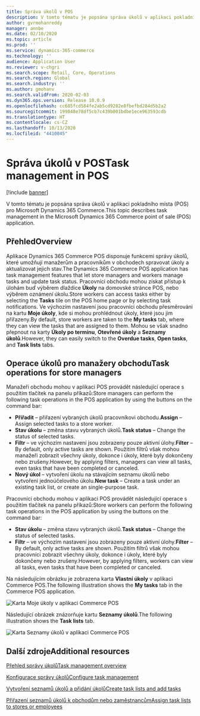 ```yaml
---
title: Správa úkolů v POS
description: V tomto tématu je popsána správa úkolů v aplikaci pokladního místa (POS) pro Microsoft Dynamics 365 Commerce.
author: gvrmohanreddy
manager: annbe
ms.date: 02/10/2020
ms.topic: article
ms.prod: ''
ms.service: dynamics-365-commerce
ms.technology: ''
audience: Application User
ms.reviewer: v-chgri
ms.search.scope: Retail, Core, Operations
ms.search.region: Global
ms.search.industry: ''
ms.author: gmohanv
ms.search.validFrom: 2020-02-03
ms.dyn365.ops.version: Release 10.0.9
ms.openlocfilehash: cc685fcd584fe2ab5cd9282e8fbefbd284d5b2a2
ms.sourcegitcommit: 199848e78df5cb7c439b001bdbe1ece963593cdb
ms.translationtype: HT
ms.contentlocale: cs-CZ
ms.lasthandoff: 10/13/2020
ms.locfileid: "4410845"
---
```

# <a name="task-management-in-pos"></a><span data-ttu-id="cffe7-103">Správa úkolů v POS</span><span class="sxs-lookup"><span data-stu-id="cffe7-103">Task management in POS</span></span>

[!include [banner](includes/banner.md)]

<span data-ttu-id="cffe7-104">V tomto tématu je popsána správa úkolů v aplikaci pokladního místa (POS) pro Microsoft Dynamics 365 Commerce.</span><span class="sxs-lookup"><span data-stu-id="cffe7-104">This topic describes task management in the Microsoft Dynamics 365 Commerce point of sale (POS) application.</span></span>

## <a name="overview"></a><span data-ttu-id="cffe7-105">Přehled</span><span class="sxs-lookup"><span data-stu-id="cffe7-105">Overview</span></span>

<span data-ttu-id="cffe7-106">Aplikace Dynamics 365 Commerce POS disponuje funkcemi správy úkolů, které umožňují manažerům a pracovníkům v obchodech spravovat úkoly a aktualizovat jejich stav.</span><span class="sxs-lookup"><span data-stu-id="cffe7-106">The Dynamics 365 Commerce POS application has task management features that let store managers and workers manage tasks and update task status.</span></span> <span data-ttu-id="cffe7-107">Pracovníci obchodu mohou získat přístup k úlohám buď výběrem dlaždice **Úkoly** na domovské stránce POS, nebo výběrem oznámení úkolu.</span><span class="sxs-lookup"><span data-stu-id="cffe7-107">Store workers can access tasks either by selecting the **Tasks** tile on the POS home page or by selecting task notifications.</span></span> <span data-ttu-id="cffe7-108">Ve výchozím nastavení jsou pracovníci obchodu přesměrováni na kartu **Moje úkoly**, kde si mohou prohlédnout úkoly, které jsou jim přiřazeny.</span><span class="sxs-lookup"><span data-stu-id="cffe7-108">By default, store workers are taken to the **My tasks** tab, where they can view the tasks that are assigned to them.</span></span> <span data-ttu-id="cffe7-109">Mohou se však snadno přepnout na karty **Úkoly po termínu**, **Otevřené úkoly** a **Seznamy úkolů**.</span><span class="sxs-lookup"><span data-stu-id="cffe7-109">However, they can easily switch to the **Overdue tasks**, **Open tasks**, and **Task lists** tabs.</span></span>

## <a name="task-operations-for-store-managers"></a><span data-ttu-id="cffe7-110">Operace úkolů pro manažery obchodu</span><span class="sxs-lookup"><span data-stu-id="cffe7-110">Task operations for store managers</span></span>

<span data-ttu-id="cffe7-111">Manažeři obchodu mohou v aplikaci POS provádět následující operace s použitím tlačítek na panelu příkazů:</span><span class="sxs-lookup"><span data-stu-id="cffe7-111">Store managers can perform the following task operations in the POS application by using the buttons on the command bar:</span></span>

- <span data-ttu-id="cffe7-112">**Přiřadit** – přiřazení vybraných úkolů pracovníkovi obchodu.</span><span class="sxs-lookup"><span data-stu-id="cffe7-112">**Assign** – Assign selected tasks to a store worker.</span></span>
- <span data-ttu-id="cffe7-113">**Stav úkolu** – změna stavu vybraných úkolů.</span><span class="sxs-lookup"><span data-stu-id="cffe7-113">**Task status** – Change the status of selected tasks.</span></span>
- <span data-ttu-id="cffe7-114">**Filtr** – ve výchozím nastavení jsou zobrazeny pouze aktivní úlohy.</span><span class="sxs-lookup"><span data-stu-id="cffe7-114">**Filter** – By default, only active tasks are shown.</span></span> <span data-ttu-id="cffe7-115">Použitím filtrů však mohou manažeři zobrazit všechny úkoly, dokonce i úkoly, které byly dokončeny nebo zrušeny.</span><span class="sxs-lookup"><span data-stu-id="cffe7-115">However, by applying filters, managers can view all tasks, even tasks that have been completed or canceled.</span></span>
- <span data-ttu-id="cffe7-116">**Nový úkol** – vytvoření úkolu na stávajícím seznamu úkolů nebo vytvoření jednoúčelového úkolu.</span><span class="sxs-lookup"><span data-stu-id="cffe7-116">**New task** – Create a task under an existing task list, or create an single-purpose task.</span></span>

<span data-ttu-id="cffe7-117">Pracovníci obchodu mohou v aplikaci POS provádět následující operace s použitím tlačítek na panelu příkazů:</span><span class="sxs-lookup"><span data-stu-id="cffe7-117">Store workers can perform the following task operations in the POS application by using the buttons on the command bar:</span></span>

- <span data-ttu-id="cffe7-118">**Stav úkolu** – změna stavu vybraných úkolů.</span><span class="sxs-lookup"><span data-stu-id="cffe7-118">**Task status** – Change the status of selected tasks.</span></span>
- <span data-ttu-id="cffe7-119">**Filtr** – ve výchozím nastavení jsou zobrazeny pouze aktivní úlohy.</span><span class="sxs-lookup"><span data-stu-id="cffe7-119">**Filter** – By default, only active tasks are shown.</span></span> <span data-ttu-id="cffe7-120">Použitím filtrů však mohou pracovníci zobrazit všechny úkoly, dokonce i úkoly, které byly dokončeny nebo zrušeny.</span><span class="sxs-lookup"><span data-stu-id="cffe7-120">However, by applying filters, workers can view all tasks, even tasks that have been completed or canceled.</span></span>

<span data-ttu-id="cffe7-121">Na následujícím obrázku je zobrazena karta **Vlastní úkoly** v aplikaci Commerce POS.</span><span class="sxs-lookup"><span data-stu-id="cffe7-121">The following illustration shows the **My tasks** tab in the Commerce POS application.</span></span>

![Karta Moje úkoly v aplikaci Commerce POS](media/POS-task-management.png)

<span data-ttu-id="cffe7-123">Následující obrázek znázorňuje kartu **Seznamy úkolů**.</span><span class="sxs-lookup"><span data-stu-id="cffe7-123">The following illustration shows the **Task lists** tab.</span></span>

![Karta Seznamy úkolů v aplikaci Commerce POS](media/POS-task-lists-management.png)

## <a name="additional-resources"></a><span data-ttu-id="cffe7-125">Další zdroje</span><span class="sxs-lookup"><span data-stu-id="cffe7-125">Additional resources</span></span>

[<span data-ttu-id="cffe7-126">Přehled správy úkolů</span><span class="sxs-lookup"><span data-stu-id="cffe7-126">Task management overview</span></span>](task-mgmt-overview.md)

[<span data-ttu-id="cffe7-127">Konfigurace správy úkolů</span><span class="sxs-lookup"><span data-stu-id="cffe7-127">Configure task management</span></span>](task-mgmt-configure.md)

[<span data-ttu-id="cffe7-128">Vytvoření seznamů úkolů a přidání úkolů</span><span class="sxs-lookup"><span data-stu-id="cffe7-128">Create task lists and add tasks</span></span>](task-mgmt-create-lists.md)

[<span data-ttu-id="cffe7-129">Přiřazení seznamů úkolů k obchodům nebo zaměstnancům</span><span class="sxs-lookup"><span data-stu-id="cffe7-129">Assign task lists to stores or employees</span></span>](task-mgmt-assign-lists.md)
